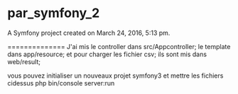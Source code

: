 par_symfony_2
=============

A Symfony project created on March 24, 2016, 5:13 pm.

==============
J'ai mis le controller dans src/Appcontroller; 
le template dans app/resource; 
et pour charger les fichier csv; ils sont mis dans web/result;

vous pouvez initialiser un nouveaux projet symfony3 et mettre les fichiers cidessus
php bin/console server:run
```







